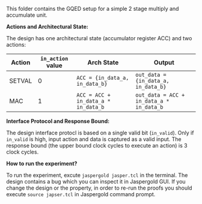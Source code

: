 This folder contains the GQED setup for a simple 2 stage multiply and accumulate unit. 

**Actions and Architectural State:**

The design has one architectural state (accumulator register ACC) and two actions: 

|Action|`in_action` value|Arch State|Output|
|----|----|----|---|
|SETVAL|0|`ACC = {in_data_a, in_data_b}`|`out_data = {in_data_a, in_data_b}`|
|MAC|1|`ACC = ACC + in_data_a * in_data_b`|`out_data = ACC + in_data_a * in_data_b`|

**Interface Protocol and Response Bound:**

The design interface protocl is based on a single valid bit (`in_valid`). Only if `in_valid` is high, input action and data is captured as a valid input. 
The response bound (the upper bound clock cycles to execute an action) is 3 clock cycles. 

**How to run the experiment?**

To run the experiment, excute `jaspergold jasper.tcl` in the terminal.
The design contains a bug which you can inspect it in Jaspergold GUI. 
If you change the design or the property, in order to re-run the proofs you should execute `source japser.tcl` in Jaspergold command prompt.








